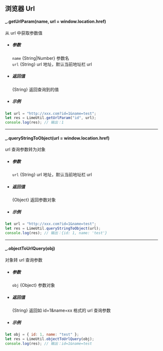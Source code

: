 ## 浏览器 Url

#### \_.getUrlParam(name, url = window.location.href)

从 url 中获取参数值

- ##### 参数

  `name` {String|Number} 参数名  
  `url` {String} url 地址，默认当前地址栏 url

- ##### 返回值

  {String} 返回查询到的值

- ##### 示例

```javascript
let url = "http://xxx.com?id=1&name=test";
let res = LimeUtil.getUrlParam("id", url);
console.log(res); // 输出：1
```

---

#### \_.queryStringToObject(url = window.location.href)

url 查询参数转为对象

- ##### 参数

  `url` {String} url 地址，默认当前地址栏 url

- ##### 返回值

  {Object} 返回参数对象

- ##### 示例

```javascript
let url = "http://xxx.com?id=1&name=test";
let res = LimeUtil.queryStringToObject(url);
console.log(res); // 输出：{id: 1, name: 'test'}
```

---

#### \_.objectToUrlQuery(obj)

对象转 url 查询参数

- ##### 参数

  `obj` {Object} 参数对象

- ##### 返回值

  {String} 返回如 id=1&name=xx 格式的 url 查询参数

- ##### 示例

```javascript
let obj = { id: 1, name: "test" };
let res = LimeUtil.objectToUrlQuery(obj);
console.log(res); // 输出：id=1&name=test
```
